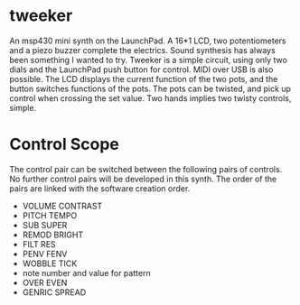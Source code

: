 tweeker
=======

An msp430 mini synth on the LaunchPad. A 16*1 LCD, two potentiometers and a piezo buzzer complete the electrics. Sound synthesis has always been something I wanted to try. Tweeker is a simple circuit, using only two dials and the LaunchPad push button for control. MIDI over USB is also possible. The LCD displays the current function of the two pots, and the button switches functions of the pots. The pots can be twisted, and pick up control when crossing the set value. Two hands implies two twisty controls, simple.

Control Scope
=============

The control pair can be switched between the following pairs of controls. No further control pairs will be developed in this synth. The order of the pairs are linked with the software creation order.

  * VOLUME CONTRAST
  * PITCH TEMPO
  * SUB SUPER
  * REMOD BRIGHT
  * FILT RES
  * PENV FENV
  * WOBBLE TICK
  * note number and value for pattern
  * OVER EVEN
  * GENRIC SPREAD
